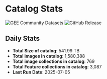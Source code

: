 # Catalog Stats

![GEE Community Datasets](https://img.shields.io/endpoint?url=https://gist.githubusercontent.com/samapriya/34bc0c1280d475d3a69e3b60a706226e/raw/community.json)
![GitHub Release](https://img.shields.io/github/v/release/samapriya/awesome-gee-community-datasets)

## Daily Stats

<!-- START_MARKER -->
* **Total Size of catalog**: 541.99 TB
* **Total images in catalog**: 1,580,388
* **Total image collections in catalog**: 769
* **Total Feature collections in catalog**: 3,087
* **Last Run Date**: 2025-07-05
<!-- END_MARKER -->
